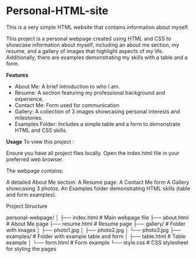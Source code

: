 # Personal-HTML-site
This is a very simple HTML website that contains information about myself.

This project is a personal webpage created using HTML and CSS to showcase information about myself, including an about me section, my resume, and a gallery of images that highlight aspects of my life. Additionally, there are examples demonstrating my skills with a table and a form.

__Features__
* About Me: A brief introduction to who I am.
* Resume: A section featuring my professional background and experience.
* Contact Me: Form used for communication
* Gallery: A collection of 3 images showcasing personal interests and milestones.
* Examples Folder: Includes a simple table and a form to demonstrate HTML and CSS skills.

__Usage__
To view this project :

Ensure you have all project files locally.
Open the index.html file in your preferred web browser.

The webpage contains:

A detailed About Me section.
A Resume page.
A Contact Me form
A Gallery showcasing 3 photos.
An Examples folder demonstrating HTML skills (table and form examples).

Project Structure

personal-webpage/
│
├── index.html        # Main webpage file
├── about.html        # About Me page
├── resume.html       # Resume page
├── gallery/          # Folder with images
│   ├── photo1.jpg
│   ├── photo2.jpg
│   └── photo3.jpg
├── examples/         # Folder with example table and form
│   ├── table.html    # Table example
│   └── form.html     # Form example
└── style.css         # CSS stylesheet for styling the pages
